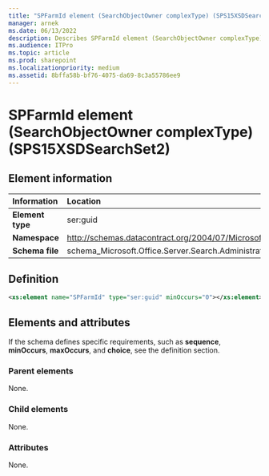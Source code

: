 ```yaml
---
title: "SPFarmId element (SearchObjectOwner complexType) (SPS15XSDSearchSet2)"
manager: arnek
ms.date: 06/13/2022
description: Describes SPFarmId element (SearchObjectOwner complexType) (SPS15XSDSearchSet2) and includes information on elements and attributes.
ms.audience: ITPro
ms.topic: article
ms.prod: sharepoint
ms.localizationpriority: medium
ms.assetid: 8bffa58b-bf76-4075-da69-8c3a55786ee9
---
```


# SPFarmId element (SearchObjectOwner complexType) (SPS15XSDSearchSet2)

 
  
## Element information

|Information|Location|
|:-----|:-----|
|**Element type** <br/> |ser:guid  <br/> |
|**Namespace** <br/> |http://schemas.datacontract.org/2004/07/Microsoft.Office.Server.Search.Administration  <br/> |
|**Schema file** <br/> |schema_Microsoft.Office.Server.Search.Administration.xsd  <br/> |
   
## Definition

```XML
<xs:element name="SPFarmId" type="ser:guid" minOccurs="0"></xs:element>

```

## Elements and attributes

If the schema defines specific requirements, such as **sequence**, **minOccurs**, **maxOccurs**, and **choice**, see the definition section. 
  
### Parent elements

None.
  
### Child elements

None.
  
### Attributes

None.
  

